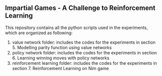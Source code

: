 
## Impartial Games - A Challenge to Reinforcement Learning

This repository contains all the python scripts used in the experiments, which are organized as following:

1. value network folder: includes the codes for the experiments in section 5. Modelling parity function using value networks
2. policy network folder:  includes the codes for the experiments in section 6. Learning winning moves with policy networks
3. reinforcement learning folder: includes the codes for the experiments in section 7. Reinforcement Learning on Nim game

